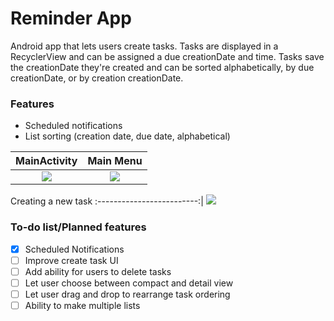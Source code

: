 # Reminder App
Android app that lets users create tasks. Tasks are displayed in a RecyclerView and can be assigned a due creationDate and time. Tasks save the creationDate they're created and can be sorted alphabetically, by due creationDate, or by creation creationDate.


### Features
- Scheduled notifications
- List sorting (creation date, due date, alphabetical)




MainActivity             |  Main Menu
:-------------------------:|:-------------------------:
![](https://s10.postimg.org/lm86gg5nd/Main_Activity.png)  |  ![](https://s10.postimg.org/c1ojtk8ll/Main_Menu.png)


Creating a new task
:-------------------------:|
![](https://s10.postimg.org/ojg2alt2h/Create_Activity_New.png)

### To-do list/Planned features

- [X] Scheduled Notifications
- [ ] Improve create task UI
- [ ] Add ability for users to delete tasks
- [ ] Let user choose between compact and detail view
- [ ] Let user drag and drop to rearrange task ordering
- [ ] Ability to make multiple lists
